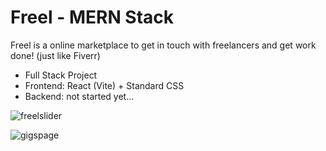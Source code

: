 # Freel - MERN Stack

Freel is a online marketplace to get in touch with freelancers and get work done! (just like Fiverr)

- Full Stack Project
- Frontend: React (Vite) + Standard CSS
- Backend: not started yet...

![freelslider](https://user-images.githubusercontent.com/120139042/226072585-78c53422-7c77-466d-b6d1-86b286adaff4.png)

![gigspage](https://user-images.githubusercontent.com/120139042/226204864-01d73bee-14bd-4906-98ce-00672b9865aa.png)
